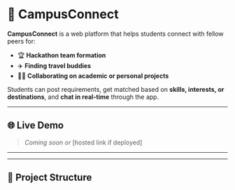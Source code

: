 # 👥 CampusConnect

**CampusConnect** is a web platform that helps students connect with fellow peers for:
- 🏆 **Hackathon team formation**
- ✈️ **Finding travel buddies**
- 👨‍💻 **Collaborating on academic or personal projects**

Students can post requirements, get matched based on **skills, interests, or destinations**, and **chat in real-time** through the app.

---

## 🌐 Live Demo

> _Coming soon or_ [hosted link if deployed]

---



---

## 📂 Project Structure

